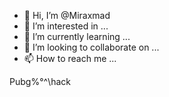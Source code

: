- 👋 Hi, I’m @Miraxmad
- 👀 I’m interested in ...
- 🌱 I’m currently learning ...
- 💞️ I’m looking to collaborate on ...
- 📫 How to reach me ...

<!---
Miraxmad/Miraxmad is a ✨ special ✨ repository because its `README.md` (this file) appears on your GitHub profile.
You can click the Preview link to take a look at your changes.
--->
Pubg%°^\hack
